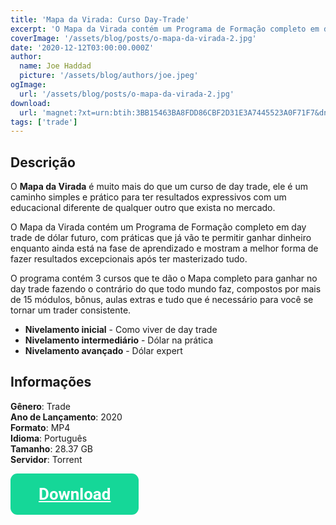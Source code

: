 ```yaml
---
title: 'Mapa da Virada: Curso Day-Trade'
excerpt: 'O Mapa da Virada contém um Programa de Formação completo em day trade de dólar futuro, com práticas que já vão te permitir ganhar dinheiro enquanto ainda está na fase de aprendizado e mostram a melhor forma de fazer resultados excepcionais após ter masterizado tudo.'
coverImage: '/assets/blog/posts/o-mapa-da-virada-2.jpg'
date: '2020-12-12T03:00:00.000Z'
author:
  name: Joe Haddad
  picture: '/assets/blog/authors/joe.jpeg'
ogImage:
  url: '/assets/blog/posts/o-mapa-da-virada-2.jpg'
download:
  url: 'magnet:?xt=urn:btih:3BB15463BA8FDD86CBF2D31E3A7445523A0F71F7&dn=rodnei%20dias%20-%20mapa%20da%20virada&tr=udp%3a%2f%2ftracker.openbittorrent.com%3a1337%2fannounce&tr=udp%3a%2f%2ftracker.opentrackr.org%3a1337%2fannounce'
tags: ['trade']
---
```

## Descrição


O **Mapa da Virada** é muito mais do que um curso de day trade, ele é um caminho simples e prático para ter resultados expressivos com um educacional diferente de qualquer outro que exista no mercado.

O Mapa da Virada contém um Programa de Formação completo em day trade de dólar futuro, com práticas que já vão te permitir ganhar dinheiro enquanto ainda está na fase de aprendizado e mostram a melhor forma de fazer resultados excepcionais após ter masterizado tudo.

O programa contém 3 cursos que te dão o Mapa completo para ganhar no day trade fazendo o contrário do que todo mundo faz, compostos por mais de 15 módulos, bônus, aulas extras e tudo que é necessário para você se tornar um trader consistente.

- **Nivelamento inicial** - Como viver de day trade  
- **Nivelamento intermediário** - Dólar na prática  
- **Nivelamento avançado** - Dólar expert  

## Informações

**Gênero**: Trade  
**Ano de Lançamento**: 2020  
**Formato**: MP4  
**Idioma**: Português  
**Tamanho**: 28.37 GB  
**Servidor**: Torrent  

<div class="download">
<a class="downloadButton" href="magnet:?xt=urn:btih:3BB15463BA8FDD86CBF2D31E3A7445523A0F71F7&dn=rodnei%20dias%20-%20mapa%20da%20virada&tr=udp%3a%2f%2ftracker.openbittorrent.com%3a1337%2fannounce&tr=udp%3a%2f%2ftracker.opentrackr.org%3a1337%2fannounce">Download</a>
</div>

<style>
  .downloadButton {
    background:    #15d798;
    border-radius: 11px;
    padding:       20px 45px;
    color:         #ffffff;
    display:       inline-block;
    font:          normal bold 26px/1 "Roboto", sans-serif;
    text-align:    center;
  }
  .downloadButton:hover {
    background:    #15d798;
    box-shadow: 5px 5px 5px 0px rgba(0,0,0,0.3);
  }
</style>